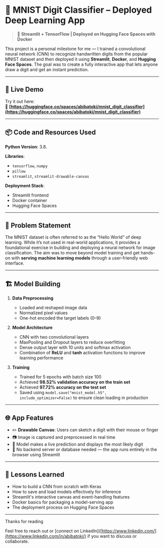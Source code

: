 # 🔢 MNIST Digit Classifier – Deployed Deep Learning App

> 🚀 **Streamlit + TensorFlow | Deployed on Hugging Face Spaces with Docker**

This project is a personal milestone for me — I trained a convolutional neural network (CNN) to recognize handwritten digits from the popular MNIST dataset and then deployed it using **Streamlit**, **Docker**, and **Hugging Face Spaces**. The goal was to create a fully interactive app that lets anyone draw a digit and get an instant prediction.

---

## 🚀 Live Demo

Try it out here:  
🔗 **[https://huggingface.co/spaces/abibatoki/mnist_digit_classifier](https://huggingface.co/spaces/abibatoki/mnist_digit_classifier)**

---

## 📦 Code and Resources Used

**Python Version**: 3.8.

**Libraries**:
- `tensorflow`, `numpy`
- `pillow`
- `streamlit`, `streamlit-drawable-canvas`

**Deployment Stack**:
- Streamlit frontend  
- Docker container  
- Hugging Face Spaces  

---

## 🧠 Problem Statement

The MNIST dataset is often referred to as the “Hello World” of deep learning. While it’s not used in real-world applications, it provides a foundational exercise in building and deploying a neural network for image classification. The aim was to move beyond model training and get hands-on with **serving machine learning models** through a user-friendly web interface.

---

## 🏗️ Model Building

1. **Data Preprocessing**
   - Loaded and reshaped image data  
   - Normalized pixel values  
   - One-hot encoded the target labels (0–9)  

2. **Model Architecture**
   - CNN with two convolutional layers  
   - MaxPooling and Dropout layers to reduce overfitting  
   - Dense output layer with 10 units and softmax activation
   - Combination of **ReLU** and **tanh** activation functions to improve learning performance  

3. **Training**
   - Trained for 5 epochs with batch size 100
   - Achieved **98.52% validation accuracy on the train set** 
   - Achieved **97.72% accuracy on the test set**  
   - Saved using `model.save("mnist_model.h5", include_optimizer=False)` to ensure clean loading in production  

---

## 🌐 App Features

- ✏️ **Drawable Canvas**: Users can sketch a digit with their mouse or finger  
- 📷 Image is captured and preprocessed in real time  
- 🤖 Model makes a live prediction and displays the most likely digit  
- 🧼 No backend server or database needed — the app runs entirely in the browser using Streamlit  

---

## 🧠 Lessons Learned

- How to build a CNN from scratch with Keras  
- How to save and load models effectively for inference  
- Streamlit's interactive canvas and event-handling features  
- Docker basics for packaging a model-serving app  
- The deployment process on Hugging Face Spaces  

---

Thanks for reading

Feel free to reach out or [connect on LinkedIn]([https://www.linkedin.com/](https://www.linkedin.com/in/abibatoki/) if you want to discuss or collaborate.
